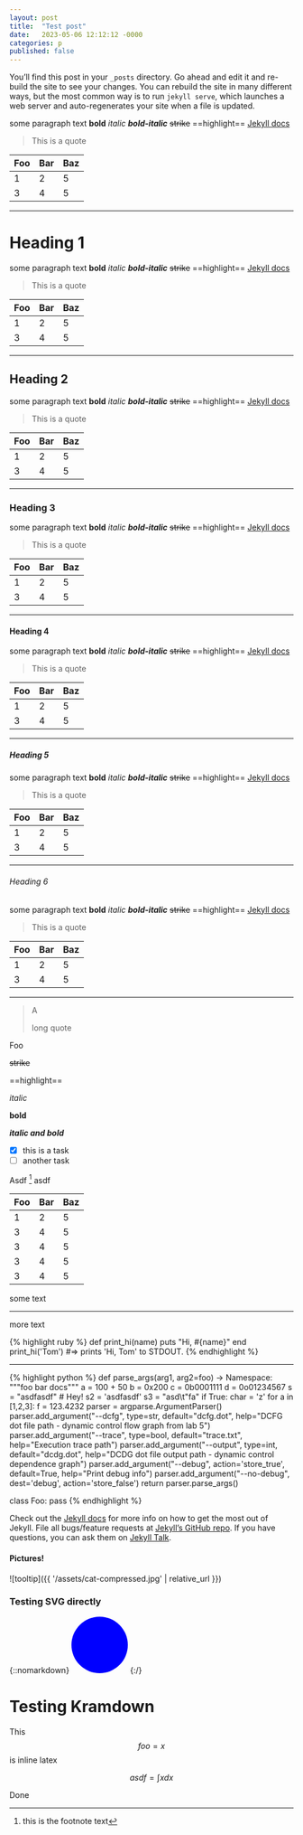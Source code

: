 ```yaml
---
layout: post
title:  "Test post"
date:   2023-05-06 12:12:12 -0000
categories: p
published: false
---
```


You’ll find this post in your `_posts` directory. Go ahead and edit it and re-build the site to see your changes. You can rebuild the site in many different ways, but the most common way is to run `jekyll serve`, which launches a web server and auto-regenerates your site when a file is updated.

some paragraph text **bold** *italic* ***bold-italic*** ~~strike~~ ==highlight== [Jekyll docs][jekyll-docs]

> This is a quote

| Foo | Bar | Baz  |
| --- | --- | --- |
| 1   | 2   | 5 |
| 3   | 4   | 5 |

---


# Heading 1
some paragraph text **bold** *italic* ***bold-italic*** ~~strike~~ ==highlight== [Jekyll docs][jekyll-docs]

> This is a quote

| Foo | Bar | Baz  |
| --- | --- | --- |
| 1   | 2   | 5 |
| 3   | 4   | 5 |

---

## Heading 2
some paragraph text **bold** *italic* ***bold-italic*** ~~strike~~ ==highlight== [Jekyll docs][jekyll-docs]

> This is a quote

| Foo | Bar | Baz  |
| --- | --- | --- |
| 1   | 2   | 5 |
| 3   | 4   | 5 |

---

### Heading 3
some paragraph text **bold** *italic* ***bold-italic*** ~~strike~~ ==highlight== [Jekyll docs][jekyll-docs]

> This is a quote

| Foo | Bar | Baz  |
| --- | --- | --- |
| 1   | 2   | 5 |
| 3   | 4   | 5 |

---

#### Heading 4
some paragraph text **bold** *italic* ***bold-italic*** ~~strike~~ ==highlight== [Jekyll docs][jekyll-docs]

> This is a quote

| Foo | Bar | Baz  |
| --- | --- | --- |
| 1   | 2   | 5 |
| 3   | 4   | 5 |

---

##### Heading 5
some paragraph text **bold** *italic* ***bold-italic*** ~~strike~~ ==highlight== [Jekyll docs][jekyll-docs]

> This is a quote

| Foo | Bar | Baz  |
| --- | --- | --- |
| 1   | 2   | 5 |
| 3   | 4   | 5 |

---

###### Heading 6
some paragraph text **bold** *italic* ***bold-italic*** ~~strike~~ ==highlight== [Jekyll docs][jekyll-docs]

> This is a quote

| Foo | Bar | Baz  |
| --- | --- | --- |
| 1   | 2   | 5 |
| 3   | 4   | 5 |

---

> A
>
> long quote

Foo

~~strike~~

==highlight==

*italic*

**bold**

***italic and bold***

- [x] this is a task
- [ ] another task

Asdf [^1] asdf

[^1]: this is the footnote text

| Foo | Bar | Baz  |
| --- | --- | --- |
| 1   | 2   | 5 |
| 3   | 4   | 5 |
| 3   | 4   | 5 |
| 3   | 4   | 5 |
| 3   | 4   | 5 |

some text

-------

more text

{% highlight ruby %}
def print_hi(name)
  puts "Hi, #{name}"
end
print_hi('Tom')
#=> prints 'Hi, Tom' to STDOUT.
{% endhighlight %}

---

{% highlight python %}
def parse_args(arg1, arg2=foo) -> Namespace:
    """foo bar docs"""
    a = 100 + 50
    b = 0x200
    c = 0b0001111
    d = 0o01234567
    s = "asdfasdf"
    # Hey!
    s2 = 'asdfasdf'
    s3 = "asd\t\"fa"
    if True:
      char = 'z'
    for a in [1,2,3]:
      f = 123.4232
    parser = argparse.ArgumentParser()
    parser.add_argument("--dcfg", type=str, default="dcfg.dot", help="DCFG dot file path - dynamic control flow graph from lab 5")
    parser.add_argument("--trace", type=bool, default="trace.txt", help="Execution trace path")
    parser.add_argument("--output", type=int, default="dcdg.dot", help="DCDG dot file output path - dynamic control dependence graph")
    parser.add_argument("--debug", action='store_true', default=True, help="Print debug info")
    parser.add_argument("--no-debug", dest='debug', action='store_false')
    return parser.parse_args()

class Foo:
  pass
{% endhighlight %}

Check out the [Jekyll docs][jekyll-docs] for more info on how to get the most out of Jekyll. File all bugs/feature requests at [Jekyll’s GitHub repo][jekyll-gh]. If you have questions, you can ask them on [Jekyll Talk][jekyll-talk].

[jekyll-docs]: https://jekyllrb.com/docs/home
[jekyll-gh]:   https://github.com/jekyll/jekyll
[jekyll-talk]: https://talk.jekyllrb.com/

#### Pictures!
![tooltip]({{ '/assets/cat-compressed.jpg' | relative_url }})

### Testing SVG directly
{::nomarkdown}
<svg width="100" height=100>
    <circle cx="50" cy="50" r="50" fill="blue"/>
</svg>
{:/}

# Testing Kramdown
This $$foo = x$$ is inline latex

$$ asdf = \int{x}{dx}$$

Done
